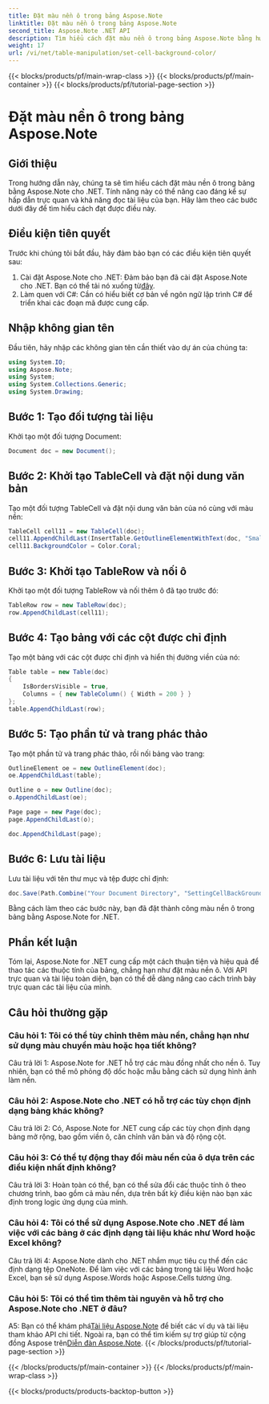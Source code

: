 ```yaml
---
title: Đặt màu nền ô trong bảng Aspose.Note
linktitle: Đặt màu nền ô trong bảng Aspose.Note
second_title: Aspose.Note .NET API
description: Tìm hiểu cách đặt màu nền ô trong bảng Aspose.Note bằng hướng dẫn từng bước. Nâng cao hình ảnh tài liệu một cách dễ dàng.
weight: 17
url: /vi/net/table-manipulation/set-cell-background-color/
---
```


{{< blocks/products/pf/main-wrap-class >}}
{{< blocks/products/pf/main-container >}}
{{< blocks/products/pf/tutorial-page-section >}}

# Đặt màu nền ô trong bảng Aspose.Note

## Giới thiệu

Trong hướng dẫn này, chúng ta sẽ tìm hiểu cách đặt màu nền ô trong bảng bằng Aspose.Note cho .NET. Tính năng này có thể nâng cao đáng kể sự hấp dẫn trực quan và khả năng đọc tài liệu của bạn. Hãy làm theo các bước dưới đây để tìm hiểu cách đạt được điều này.

## Điều kiện tiên quyết

Trước khi chúng tôi bắt đầu, hãy đảm bảo bạn có các điều kiện tiên quyết sau:

1.  Cài đặt Aspose.Note cho .NET: Đảm bảo bạn đã cài đặt Aspose.Note cho .NET. Bạn có thể tải nó xuống từ[đây](https://releases.aspose.com/note/net/).
2. Làm quen với C#: Cần có hiểu biết cơ bản về ngôn ngữ lập trình C# để triển khai các đoạn mã được cung cấp.

## Nhập không gian tên

Đầu tiên, hãy nhập các không gian tên cần thiết vào dự án của chúng ta:

```csharp
using System.IO;
using Aspose.Note;
using System;
using System.Collections.Generic;
using System.Drawing;
```

## Bước 1: Tạo đối tượng tài liệu

Khởi tạo một đối tượng Document:

```csharp
Document doc = new Document();
```

## Bước 2: Khởi tạo TableCell và đặt nội dung văn bản

Tạo một đối tượng TableCell và đặt nội dung văn bản của nó cùng với màu nền:

```csharp
TableCell cell11 = new TableCell(doc);
cell11.AppendChildLast(InsertTable.GetOutlineElementWithText(doc, "Small text"));
cell11.BackgroundColor = Color.Coral;
```

## Bước 3: Khởi tạo TableRow và nối ô

Khởi tạo một đối tượng TableRow và nối thêm ô đã tạo trước đó:

```csharp
TableRow row = new TableRow(doc);
row.AppendChildLast(cell11);
```

## Bước 4: Tạo bảng với các cột được chỉ định

Tạo một bảng với các cột được chỉ định và hiển thị đường viền của nó:

```csharp
Table table = new Table(doc)
{
    IsBordersVisible = true,
    Columns = { new TableColumn() { Width = 200 } }
};
table.AppendChildLast(row);
```

## Bước 5: Tạo phần tử và trang phác thảo

Tạo một phần tử và trang phác thảo, rồi nối bảng vào trang:

```csharp
OutlineElement oe = new OutlineElement(doc);
oe.AppendChildLast(table);

Outline o = new Outline(doc);
o.AppendChildLast(oe);

Page page = new Page(doc);
page.AppendChildLast(o);

doc.AppendChildLast(page);
```

## Bước 6: Lưu tài liệu

Lưu tài liệu với tên thư mục và tệp được chỉ định:

```csharp
doc.Save(Path.Combine("Your Document Directory", "SettingCellBackGroundColor.pdf"));
```

Bằng cách làm theo các bước này, bạn đã đặt thành công màu nền ô trong bảng bằng Aspose.Note for .NET.

## Phần kết luận

Tóm lại, Aspose.Note for .NET cung cấp một cách thuận tiện và hiệu quả để thao tác các thuộc tính của bảng, chẳng hạn như đặt màu nền ô. Với API trực quan và tài liệu toàn diện, bạn có thể dễ dàng nâng cao cách trình bày trực quan các tài liệu của mình.

## Câu hỏi thường gặp

### Câu hỏi 1: Tôi có thể tùy chỉnh thêm màu nền, chẳng hạn như sử dụng màu chuyển màu hoặc họa tiết không?

Câu trả lời 1: Aspose.Note for .NET hỗ trợ các màu đồng nhất cho nền ô. Tuy nhiên, bạn có thể mô phỏng độ dốc hoặc mẫu bằng cách sử dụng hình ảnh làm nền.

### Câu hỏi 2: Aspose.Note cho .NET có hỗ trợ các tùy chọn định dạng bảng khác không?

Câu trả lời 2: Có, Aspose.Note for .NET cung cấp các tùy chọn định dạng bảng mở rộng, bao gồm viền ô, căn chỉnh văn bản và độ rộng cột.

### Câu hỏi 3: Có thể tự động thay đổi màu nền của ô dựa trên các điều kiện nhất định không?

Câu trả lời 3: Hoàn toàn có thể, bạn có thể sửa đổi các thuộc tính ô theo chương trình, bao gồm cả màu nền, dựa trên bất kỳ điều kiện nào bạn xác định trong logic ứng dụng của mình.

### Câu hỏi 4: Tôi có thể sử dụng Aspose.Note cho .NET để làm việc với các bảng ở các định dạng tài liệu khác như Word hoặc Excel không?

Câu trả lời 4: Aspose.Note dành cho .NET nhắm mục tiêu cụ thể đến các định dạng tệp OneNote. Để làm việc với các bảng trong tài liệu Word hoặc Excel, bạn sẽ sử dụng Aspose.Words hoặc Aspose.Cells tương ứng.

### Câu hỏi 5: Tôi có thể tìm thêm tài nguyên và hỗ trợ cho Aspose.Note cho .NET ở đâu?

 A5: Bạn có thể khám phá[Tài liệu Aspose.Note](https://reference.aspose.com/note/net/) để biết các ví dụ và tài liệu tham khảo API chi tiết. Ngoài ra, bạn có thể tìm kiếm sự trợ giúp từ cộng đồng Aspose trên[Diễn đàn Aspose.Note](https://forum.aspose.com/c/note/28).
{{< /blocks/products/pf/tutorial-page-section >}}

{{< /blocks/products/pf/main-container >}}
{{< /blocks/products/pf/main-wrap-class >}}

{{< blocks/products/products-backtop-button >}}
